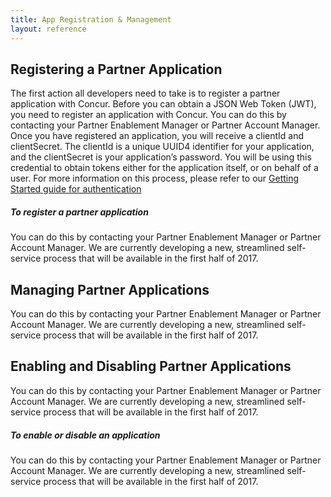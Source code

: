 ```yaml
---
title: App Registration & Management
layout: reference
---
```




##  Registering a Partner Application

The first action all developers need to take is to register a partner application with Concur. Before you can obtain a JSON Web Token (JWT), you need to register an application with Concur. You can do this by contacting your Partner Enablement Manager or Partner Account Manager. Once you have registered an application, you will receive a clientId and clientSecret. The clientId is a unique UUID4 identifier for your application, and the clientSecret is your application’s password. You will be using this credential to obtain tokens either for the application itself, or on behalf of a user. For more information on this process, please refer to our [Getting Started guide for authentication](/api-reference/authentication/getting-started.html)

#####  To register a partner application

You can do this by contacting your Partner Enablement Manager or Partner Account Manager. We are currently developing a new, streamlined self-service process that will be available in the first half of 2017.

##  Managing Partner Applications

You can do this by contacting your Partner Enablement Manager or Partner Account Manager. We are currently developing a new, streamlined self-service process that will be available in the first half of 2017.


##  Enabling and Disabling Partner Applications

You can do this by contacting your Partner Enablement Manager or Partner Account Manager. We are currently developing a new, streamlined self-service process that will be available in the first half of 2017.

#####  To enable or disable an application

You can do this by contacting your Partner Enablement Manager or Partner Account Manager. We are currently developing a new, streamlined self-service process that will be available in the first half of 2017.



